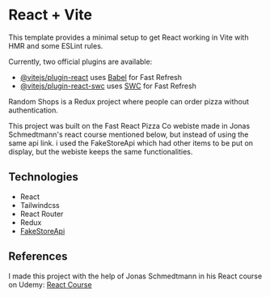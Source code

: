 # React + Vite

This template provides a minimal setup to get React working in Vite with HMR and some ESLint rules.

Currently, two official plugins are available:

- [@vitejs/plugin-react](https://github.com/vitejs/vite-plugin-react/blob/main/packages/plugin-react/README.md) uses [Babel](https://babeljs.io/) for Fast Refresh
- [@vitejs/plugin-react-swc](https://github.com/vitejs/vite-plugin-react-swc) uses [SWC](https://swc.rs/) for Fast Refresh

Random Shops is a Redux project where people can order pizza without authentication.

This project was built on the Fast React Pizza Co webiste made in Jonas Schmedtmann's react course mentioned below, but instead of using the same api link. i used the FakeStoreApi which had other items to be put on display, but the webiste keeps the same functionalities. 

## Technologies
- React
- Tailwindcss
- React Router
- Redux
- [FakeStoreApi](https://fakestoreapi.com/docs)


## References

I made this project with the help of Jonas Schmedtmann in his React course on Udemy: [React Course](https://www.udemy.com/course/the-ultimate-react-course/?couponCode=ST2MT43024)
